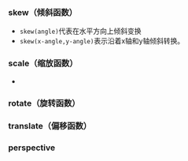 ### skew（倾斜函数）
- `skew(angle)`代表在水平方向上倾斜变换
- `skew(x-angle,y-angle)`表示沿着x轴和y轴倾斜转换。
### scale（缩放函数）
- 
### rotate（旋转函数）
### translate（偏移函数）
### perspective


